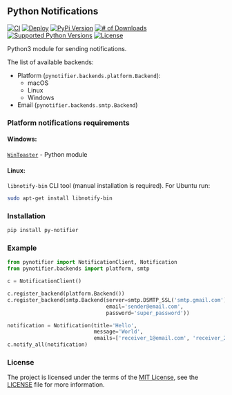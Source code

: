 ## Python Notifications

[![CI](https://github.com/YuriyLisovskiy/pynotifier/actions/workflows/ci.yml/badge.svg)](https://github.com/YuriyLisovskiy/pynotifier/actions/workflows/ci.yml)
[![Deploy](https://github.com/YuriyLisovskiy/pynotifier/actions/workflows/deploy.yml/badge.svg?branch=master)](https://github.com/YuriyLisovskiy/pynotifier/actions/workflows/deploy.yml)
[![PyPi Version](https://img.shields.io/pypi/v/py-notifier.svg)](https://pypi.python.org/pypi/py-notifier)
[![# of Downloads](https://img.shields.io/pypi/dm/py-notifier.svg)](https://pypi.python.org/pypi/py-notifier)
[![Supported Python Versions](https://img.shields.io/pypi/pyversions/py-notifier.svg?logo=python&logoColor=FFE873)](https://pypi.org/project/py-notifier)
[![License](https://img.shields.io/github/license/YuriyLisovskiy/pynotifier.svg)](LICENSE)

Python3 module for sending notifications.

The list of available backends:
* Platform (`pynotifier.backends.platform.Backend`):
  * macOS
  * Linux
  * Windows
* Email (`pynotifier.backends.smtp.Backend`)

### Platform notifications requirements
#### Windows:
[`WinToaster`](https://github.com/MaliciousFiles/WinToaster) - Python module
#### Linux:
`libnotify-bin` CLI tool (manual installation is required). For Ubuntu run:
```bash
sudo apt-get install libnotify-bin
```

### Installation
```bash
pip install py-notifier
```

### Example
```python
from pynotifier import NotificationClient, Notification
from pynotifier.backends import platform, smtp

c = NotificationClient()

c.register_backend(platform.Backend())
c.register_backend(smtp.Backend(server=smtp.DSMTP_SSL('smtp.gmail.com'),
                                email='sender@email.com',
                                password='super_password'))

notification = Notification(title='Hello',
                            message='World',
                            emails=['receiver_1@email.com', 'receiver_2@email.com'])
c.notify_all(notification)
```

### License
The project is licensed under the terms of the [MIT License](https://opensource.org/licenses/mit),
see the [LICENSE](LICENSE) file for more information.

